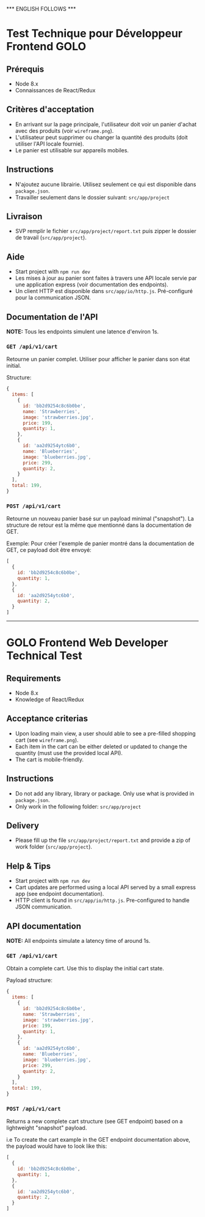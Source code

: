 *** ENGLISH FOLLOWS ***


# Test Technique pour Développeur Frontend GOLO

## Prérequis

* Node 8.x
* Connaissances de React/Redux

## Critères d'acceptation

* En arrivant sur la page principale, l'utilisateur doit voir un panier d'achat avec des produits (voir `wireframe.png`).
* L'utilisateur peut supprimer ou changer la quantité des produits (doit utiliser l'API locale fournie).
* Le panier est utilisable sur appareils mobiles.

## Instructions

* N'ajoutez aucune librairie. Utilisez seulement ce qui est disponible dans `package.json`.
* Travailler seulement dans le dossier suivant: `src/app/project`

## Livraison

* SVP remplir le fichier `src/app/project/report.txt` puis zipper le dossier de travail (`src/app/project`).

## Aide

* Start project with `npm run dev`
* Les mises à jour au panier sont faites à travers une API locale servie par une application express (voir documentation des endpoints).
* Un client HTTP est disponible dans `src/app/io/http.js`. Pré-configuré pour la communication JSON.

## Documentation de l'API

**NOTE:** Tous les endpoints simulent une latence d'environ 1s.

### `GET /api/v1/cart`

Retourne un panier complet. Utiliser pour afficher le panier dans son état initial.

Structure:
```javascript
{
  items: [
    {
      id: 'bb2d9254c8c6b0be',
      name: 'Strawberries',
      image: 'strawberries.jpg',
      price: 199,
      quantity: 1,
    },
    {
      id: 'aa2d9254ytc6b0',
      name: 'Blueberries',
      image: 'blueberries.jpg',
      price: 299,
      quantity: 2,
    }
  ],
  total: 199,
}
```

### `POST /api/v1/cart`

Retourne un nouveau panier basé sur un payload minimal ("snapshot").
La structure de retour est la même que mentionné dans la documentation de GET.

Exemple: Pour créer l'exemple de panier montré dans la documentation de GET, ce payload doit être envoyé:
```javascript
[
  {
    id: 'bb2d9254c8c6b0be',
    quantity: 1,
  },
  {
    id: 'aa2d9254ytc6b0',
    quantity: 2,
  }
]
```


----------------


# GOLO Frontend Web Developer Technical Test

## Requirements

* Node 8.x
* Knowledge of React/Redux

## Acceptance criterias

* Upon loading main view, a user should able to see a pre-filled shopping cart (see `wireframe.png`).
* Each item in the cart can be either deleted or updated to change the quantity (must use the provided local API).
* The cart is mobile-friendly.

## Instructions

* Do not add any library, library or package. Only use what is provided in `package.json`.
* Only work in the following folder: `src/app/project`

## Delivery

* Please fill up the file `src/app/project/report.txt` and provide a zip of work folder (`src/app/project`).

## Help & Tips

* Start project with `npm run dev`
* Cart updates are performed using a local API served by a small express app (see endpoint documentation).
* HTTP client is found in `src/app/io/http.js`. Pre-configured to handle JSON communication.

## API documentation

**NOTE:** All endpoints simulate a latency time of around 1s.

### `GET /api/v1/cart`

Obtain a complete cart. Use this to display the initial cart state.

Payload structure:
```javascript
{
  items: [
    {
      id: 'bb2d9254c8c6b0be',
      name: 'Strawberries',
      image: 'strawberries.jpg',
      price: 199,
      quantity: 1,
    },
    {
      id: 'aa2d9254ytc6b0',
      name: 'Blueberries',
      image: 'blueberries.jpg',
      price: 299,
      quantity: 2,
    }
  ],
  total: 199,
}
```

### `POST /api/v1/cart`

Returns a new complete cart structure (see GET endpoint) based on a lightweight "snapshot" payload.

i.e To create the cart example in the GET endpoint documentation above, the payload would have to look like this:

```javascript
[
  {
    id: 'bb2d9254c8c6b0be',
    quantity: 1,
  },
  {
    id: 'aa2d9254ytc6b0',
    quantity: 2,
  }
]
```

